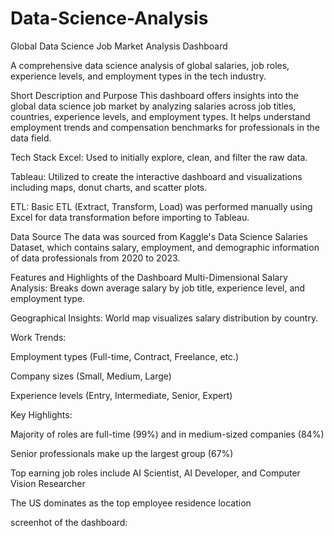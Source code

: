 # Data-Science-Analysis
Global Data Science Job Market Analysis Dashboard

A comprehensive data science analysis of global salaries, job roles, experience levels, and employment types in the tech industry.

Short Description and Purpose
This dashboard offers insights into the global data science job market by analyzing salaries across job titles, countries, experience levels, and employment types. It helps understand employment trends and compensation benchmarks for professionals in the data field.

Tech Stack
Excel: Used to initially explore, clean, and filter the raw data.

Tableau: Utilized to create the interactive dashboard and visualizations including maps, donut charts, and scatter plots.

ETL: Basic ETL (Extract, Transform, Load) was performed manually using Excel for data transformation before importing to Tableau.

 Data Source
The data was sourced from Kaggle's Data Science Salaries Dataset, which contains salary, employment, and demographic information of data professionals from 2020 to 2023.

Features and Highlights of the Dashboard
Multi-Dimensional Salary Analysis: Breaks down average salary by job title, experience level, and employment type.

Geographical Insights: World map visualizes salary distribution by country.

Work Trends:

Employment types (Full-time, Contract, Freelance, etc.)

Company sizes (Small, Medium, Large)

Experience levels (Entry, Intermediate, Senior, Expert)

Key Highlights:

Majority of roles are full-time (99%) and in medium-sized companies (84%)

Senior professionals make up the largest group (67%)

Top earning job roles include AI Scientist, AI Developer, and Computer Vision Researcher

The US dominates as the top employee residence location

screenhot of the dashboard:
